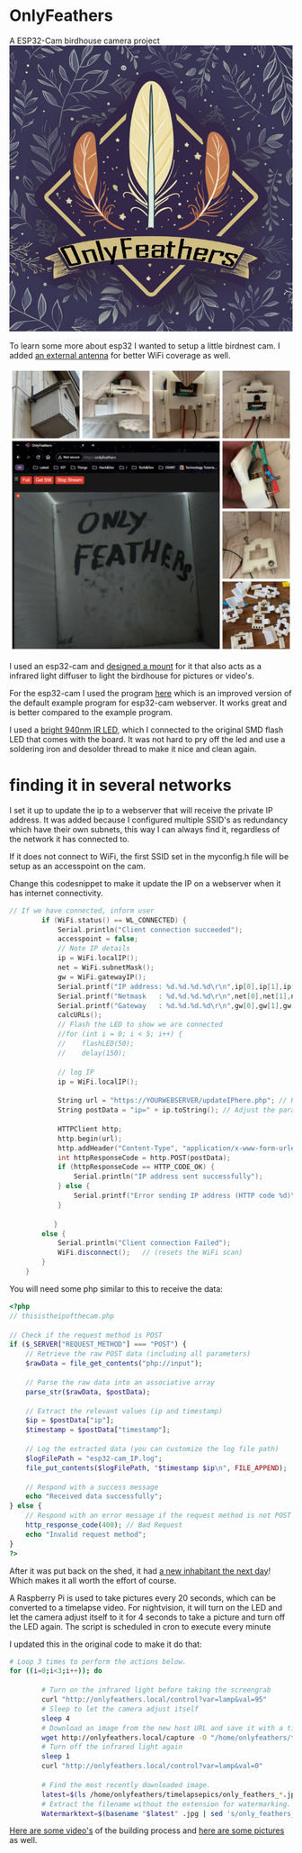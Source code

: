 # OnlyFeathers
A ESP32-Cam birdhouse camera project
![OnlyfeathersLogo](/pic/Logo.png)

To learn some more about esp32 I wanted to setup a little birdnest cam.
I added [an external antenna](/Antenna.md) for better WiFi coverage as well.

![ProjectCollagePicture](/pic/IMG_2360.JPG)

I used an esp32-cam and [designed a mount](/ESP32-CAM%20custom%20mount.md) for it that also acts as a infrared light diffuser to light the birdhouse for pictures or video's.

For the esp32-cam I used the program [here](https://github.com/easytarget/esp32-cam-webserver/tree/master) which is an improved version of the default example program for esp32-cam webserver.
It works great and is better compared to the example program.

I used a [bright 940nm IR LED](/IR%20LED.md), which I connected to the original SMD flash LED that comes with the board. It was not hard to pry off the led and use a soldering iron and desolder thread to make it nice and clean again.

# finding it in several networks
I set it up to update the ip to a webserver that will receive the private IP address.
It was added because I configured multiple SSID's as redundancy which have their own subnets, this way I can always find it, regardless of the network it has connected to.

If it does not connect to WiFi, the first SSID set in the myconfig.h file will be setup as an accesspoint on the cam.


Change this codesnippet to make it update the IP on a webserver when it has internet connectivity.
```c++
// If we have connected, inform user
        if (WiFi.status() == WL_CONNECTED) {
            Serial.println("Client connection succeeded");
            accesspoint = false;
            // Note IP details
            ip = WiFi.localIP();
            net = WiFi.subnetMask();
            gw = WiFi.gatewayIP();
            Serial.printf("IP address: %d.%d.%d.%d\r\n",ip[0],ip[1],ip[2],ip[3]);
            Serial.printf("Netmask   : %d.%d.%d.%d\r\n",net[0],net[1],net[2],net[3]);
            Serial.printf("Gateway   : %d.%d.%d.%d\r\n",gw[0],gw[1],gw[2],gw[3]);
            calcURLs();
            // Flash the LED to show we are connected
            //for (int i = 0; i < 5; i++) {
            //    flashLED(50);
            //    delay(150);

            // log IP 
            ip = WiFi.localIP();

            String url = "https://YOURWEBSERVER/updateIPhere.php"; // Replace with your actual URL
            String postData = "ip=" + ip.toString(); // Adjust the parameter name as needed
            
            HTTPClient http;
            http.begin(url);
            http.addHeader("Content-Type", "application/x-www-form-urlencoded");
            int httpResponseCode = http.POST(postData);
            if (httpResponseCode == HTTP_CODE_OK) {
                Serial.println("IP address sent successfully");
            } else {
                Serial.printf("Error sending IP address (HTTP code %d)\n", httpResponseCode);
            }

           }
        else {
            Serial.println("Client connection Failed");
            WiFi.disconnect();   // (resets the WiFi scan)
        }
    }
```

You will need some php similar to this to receive the data:

```php
<?php
// thisistheipofthecam.php

// Check if the request method is POST
if ($_SERVER["REQUEST_METHOD"] === "POST") {
    // Retrieve the raw POST data (including all parameters)
    $rawData = file_get_contents("php://input");

    // Parse the raw data into an associative array
    parse_str($rawData, $postData);

    // Extract the relevant values (ip and timestamp)
    $ip = $postData["ip"];
    $timestamp = $postData["timestamp"];

    // Log the extracted data (you can customize the log file path)
    $logFilePath = "esp32-cam_IP.log";
    file_put_contents($logFilePath, "$timestamp $ip\n", FILE_APPEND);

    // Respond with a success message
    echo "Received data successfully";
} else {
    // Respond with an error message if the request method is not POST
    http_response_code(400); // Bad Request
    echo "Invalid request method";
}
?>
```
After it was put back on the shed, it had [a new inhabitant the next day](/First%20Visitor.md)!
Which makes it all worth the effort of course. 

A Raspberry Pi is used to take pictures every 20 seconds, which can be converted to a timelapse video.
For nightvision, it will turn on the LED and let the camera adjust itself to it for 4 seconds to take a picture and turn off the LED again. The script is scheduled in cron to execute every minute

I updated this in the original code to make it do that:

```bash
# Loop 3 times to perform the actions below.
for ((i=0;i<3;i++)); do

        # Turn on the infrared light before taking the screengrab
        curl "http://onlyfeathers.local/control?var=lamp&val=95"
        # Sleep to let the camera adjust itself
        sleep 4
        # Download an image from the new host URL and save it with a timestamped filename.
        wget http://onlyfeathers.local/capture -O "/home/onlyfeathers/timelapsepics/only_feathers_$(date +%Y-%m-%d_%H-%M-%S).jpg"
        # Turn off the infrared light again
        sleep 1
        curl "http://onlyfeathers.local/control?var=lamp&val=0"

        # Find the most recently downloaded image.
        latest=$(ls /home/onlyfeathers/timelapsepics/only_feathers_*.jpg -rt1 | tail -1)
        # Extract the filename without the extension for watermarking.
        Watermarktext=$(basename "$latest" .jpg | sed 's/only_feathers_//')
```

[Here are some video's](/Video.md) of the building process and [here are some pictures](/Pics.md) as well.
